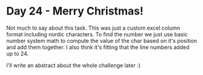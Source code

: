 # Day 24 - Merry Christmas!

Not much to say about this task. This was just a custom excel column format including nordic characters. To find the number we just use basic number system math to compute the value of the char based on it's position and add them together. I also think it's fitting that the line numbers added up to 24.

I'll write an abstract about the whole challenge later :)
